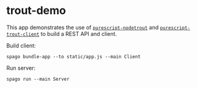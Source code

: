 # trout-demo

This app demonstrates the use of [`purescript-nodetrout`](https://github.com/nsaunders/purescript-nodetrout)
and [`purescript-trout-client`](https://github.com/purescript-hyper/purescript-trout-client) to build a REST
API and client.

Build client:
```
spago bundle-app --to static/app.js --main Client
```

Run server:
```
spago run --main Server
```
